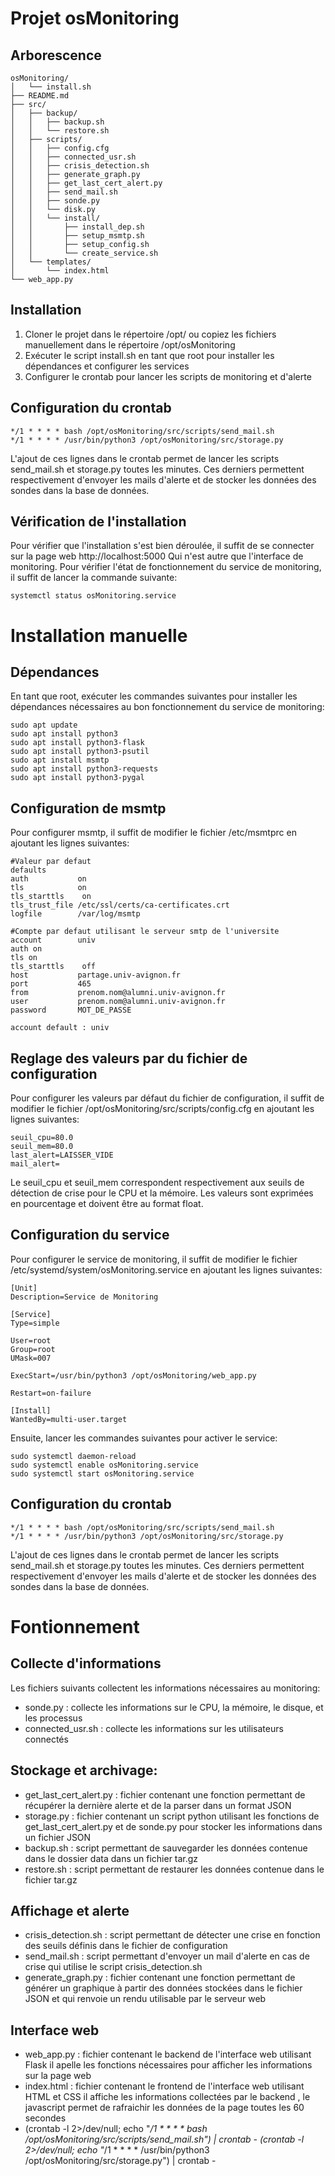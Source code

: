 # Projet osMonitoring
## Arborescence
```
osMonitoring/
│   └── install.sh
├── README.md
├── src/
│   ├── backup/
│   │   ├── backup.sh
│   │   └── restore.sh
│   ├── scripts/
│   │   ├── config.cfg
│   │   ├── connected_usr.sh
│   │   ├── crisis_detection.sh
│   │   ├── generate_graph.py
│   │   ├── get_last_cert_alert.py
│   │   ├── send_mail.sh
│   │   ├── sonde.py
│   │   └── disk.py
│   │   └── install/
│   │       ├── install_dep.sh
│   │       ├── setup_msmtp.sh
│   │       ├── setup_config.sh
│   │       └── create_service.sh
│   └── templates/
│       └── index.html
└── web_app.py
```
## Installation
1. Cloner le projet dans le répertoire /opt/ ou copiez les fichiers manuellement dans le répertoire /opt/osMonitoring
2. Exécuter le script install.sh en tant que root pour installer les dépendances et configurer les services
3. Configurer le crontab pour lancer les scripts de monitoring et d'alerte

## Configuration du crontab
```
*/1 * * * * bash /opt/osMonitoring/src/scripts/send_mail.sh
*/1 * * * * /usr/bin/python3 /opt/osMonitoring/src/storage.py
```

L'ajout de ces lignes dans le crontab permet de lancer les scripts send_mail.sh et storage.py toutes les minutes.
Ces derniers permettent respectivement d'envoyer les mails d'alerte et de stocker les données des sondes dans la base de données.

## Vérification de l'installation
Pour vérifier que l'installation s'est bien déroulée, il suffit de se connecter sur la page web http://localhost:5000
Qui n'est autre que l'interface de monitoring. 
Pour vérifier l'état de fonctionnement du service de monitoring, il suffit de lancer la commande suivante:
```
systemctl status osMonitoring.service
```

# Installation manuelle
## Dépendances
En tant que root, exécuter les commandes suivantes pour installer les dépendances nécessaires au bon fonctionnement du service de monitoring:
```
sudo apt update
sudo apt install python3
sudo apt install python3-flask
sudo apt install python3-psutil
sudo apt install msmtp
sudo apt install python3-requests
sudo apt install python3-pygal
```

## Configuration de msmtp
Pour configurer msmtp, il suffit de modifier le fichier /etc/msmtprc en ajoutant les lignes suivantes:
```
#Valeur par defaut
defaults
auth           on
tls            on
tls_starttls	on
tls_trust_file /etc/ssl/certs/ca-certificates.crt
logfile        /var/log/msmtp

#Compte par defaut utilisant le serveur smtp de l'universite
account        univ
auth on
tls on
tls_starttls	off
host           partage.univ-avignon.fr
port           465
from           prenom.nom@alumni.univ-avignon.fr
user           prenom.nom@alumni.univ-avignon.fr
password       MOT_DE_PASSE

account default : univ
```

## Reglage des valeurs par du fichier de configuration
Pour configurer les valeurs par défaut du fichier de configuration, il suffit de modifier le fichier /opt/osMonitoring/src/scripts/config.cfg en ajoutant les lignes suivantes:
```
seuil_cpu=80.0
seuil_mem=80.0
last_alert=LAISSER_VIDE 
mail_alert=
```

Le seuil_cpu et seuil_mem correspondent respectivement aux seuils de détection de crise pour le CPU et la mémoire.
Les valeurs sont exprimées en pourcentage et doivent être au format float.

## Configuration du service
Pour configurer le service de monitoring, il suffit de modifier le fichier /etc/systemd/system/osMonitoring.service en ajoutant les lignes suivantes:
```
[Unit]
Description=Service de Monitoring

[Service]
Type=simple
 
User=root
Group=root
UMask=007
 
ExecStart=/usr/bin/python3 /opt/osMonitoring/web_app.py
 
Restart=on-failure
 
[Install]
WantedBy=multi-user.target
```

Ensuite, lancer les commandes suivantes pour activer le service:
```
sudo systemctl daemon-reload
sudo systemctl enable osMonitoring.service
sudo systemctl start osMonitoring.service
```

## Configuration du crontab
```
*/1 * * * * bash /opt/osMonitoring/src/scripts/send_mail.sh
*/1 * * * * /usr/bin/python3 /opt/osMonitoring/src/storage.py
```

L'ajout de ces lignes dans le crontab permet de lancer les scripts send_mail.sh et storage.py toutes les minutes.
Ces derniers permettent respectivement d'envoyer les mails d'alerte et de stocker les données des sondes dans la base de données.

# Fontionnement

## Collecte d'informations
Les fichiers suivants collectent les informations nécessaires au monitoring:
- sonde.py : collecte les informations sur le CPU, la mémoire, le disque, et les processus
- connected_usr.sh : collecte les informations sur les utilisateurs connectés

## Stockage et archivage:
- get_last_cert_alert.py : fichier contenant une fonction permettant de récupérer la dernière alerte et de la parser dans un format JSON
- storage.py : fichier contenant un script python utilisant les fonctions  de get_last_cert_alert.py et de sonde.py pour stocker les informations dans un fichier JSON
- backup.sh : script permettant de sauvegarder les données contenue dans le dossier data dans un fichier tar.gz
- restore.sh : script permettant de restaurer les données contenue dans le fichier tar.gz
  
## Affichage et alerte
- crisis_detection.sh : script permettant de détecter une crise en fonction des seuils définis dans le fichier de configuration
- send_mail.sh : script permettant d'envoyer un mail d'alerte en cas de crise qui utilise le script crisis_detection.sh
- generate_graph.py : fichier contenant une fonction permettant de générer un graphique à partir des données stockées dans le fichier JSON et qui renvoie un rendu utilisable par le serveur web

## Interface web
- web_app.py : fichier contenant le backend de l'interface web utilisant Flask il apelle les fonctions nécessaires pour afficher les informations sur la page web
- index.html : fichier contenant le frontend de l'interface web utilisant HTML et CSS il affiche les informations collectées par le backend , le javascript permet de rafraichir les données de la page toutes les 60 secondes
- (crontab -l 2>/dev/null; echo "*/1 * * * * bash /opt/osMonitoring/src/scripts/send_mail.sh") | crontab -
(crontab -l 2>/dev/null; echo "*/1 * * * * /usr/bin/python3 /opt/osMonitoring/src/storage.py") | crontab -